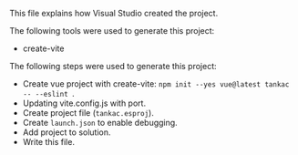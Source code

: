 This file explains how Visual Studio created the project.

The following tools were used to generate this project:
- create-vite

The following steps were used to generate this project:
- Create vue project with create-vite: `npm init --yes vue@latest tankac -- --eslint `.
- Updating vite.config.js with port.
- Create project file (`tankac.esproj`).
- Create `launch.json` to enable debugging.
- Add project to solution.
- Write this file.

